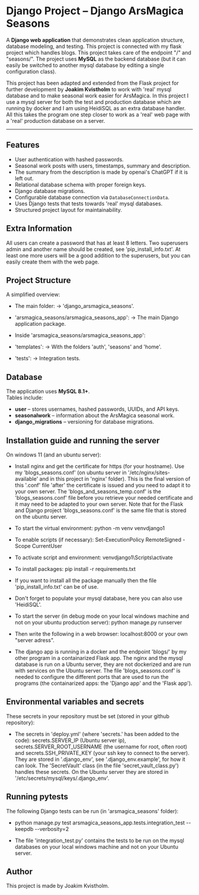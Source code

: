 
# Django Project – Django ArsMagica Seasons

A **Django web application** that demonstrates clean application structure, database modeling, and testing. This project is connected with my flask project which handles blogs. This project takes care of the endpoint "/" and "seasons/". The project uses **MySQL** as the backend database (but it can easily be switched to another mysql database by editing a single configuration class).

This project has been adapted and extended from the Flask project for further development by **Joakim Kvistholm** to work with 'real' mysql database and to make seasonal work easier for ArsMagica. In this project I use a mysql server for both the test and production database which are running by docker and I am using HeidiSQL as an extra database handler. All this takes the program one step closer to work as a 'real' web page with a 'real' production database on a server.  

---

## Features  

- User authentication with hashed passwords.  
- Seasonal work posts with users, timestamps, summary and description.
- The summary from the description is made by openai's ChatGPT if it is left out.  
- Relational database schema with proper foreign keys.  
- Django database migrations.  
- Configurable database connection via `DatabaseConnectionData`.  
- Uses Django tests that tests towards 'real' mysql databases.  
- Structured project layout for maintainability.  

## Extra Information

All users can create a password that has at least 8 letters. Two superusers admin and another name should be created, see 'pip_install_info.txt'. At least one more users will be a good addition to the superusers, but you can easily create them with the web page.

## Project Structure  

A simplified overview:

- The main folder: -> 'django_arsmagica_seasons'.

- 'arsmagica_seasons/arsmagica_seasons_app': -> The main Django application package.

- Inside 'arsmagica_seasons/arsmagica_seasons_app':

- 'templates': -> With the folders 'auth', 'seasons' and 'home'.

- 'tests': -> Integration tests.

## Database  

The application uses **MySQL 8.1+**.  
Tables include:  

- **user** – stores usernames, hashed passwords, UUIDs, and API keys.  
- **seasonalwork** – information about the ArsMagica seasonal work.  
- **django_migrations** – versioning for database migrations.  

## Installation guide and running the server

On windows 11 (and an ubuntu server):

- Install nginx and get the certificate for https (for your hostname). Use my 'blogs_seasons.conf' (on ubuntu server in '/etc/nginx/sites-available' and in this project in 'nginx' folder). This is the final version of this '.conf' file 'after' the certificate is issued and you need to adapt it to your own server. The 'blogs_and_seasons_temp.conf' is the 'blogs_seasons.conf' file before you retrieve your needed certificate and it may need to be adapted to your own server. Note that for the Flask and Django project 'blogs_seasons.conf' is the same file that is stored on the ubuntu server.

- To start the virtual environment: python -m venv venvdjango1

- To enable scripts (if necessary): Set-ExecutionPolicy RemoteSigned -Scope CurrentUser

- To activate script and environment: venvdjango1\Scripts\activate

- To install packages: pip install -r requirements.txt

- If you want to install all the package manually then the file 'pip_install_info.txt' can be of use. 

- Don't forget to populate your mysql database, here you can also use 'HeidiSQL'.

- To start the server (in debug mode on your local windows machine and not on your ubuntu production server): python manage.py runserver

- Then write the following in a web browser: localhost:8000 or your own "server adress".

- The django app is running in a docker and the endpoint 'blogs/' by my other program in a containarized Flask app. The nginx and the mysql database is run on a Ubuntu server, they are not dockerized and are run with services on the Ubuntu server. The file 'blogs_seasons.conf' is needed to configure the different ports that are used to run the programs (the containarized apps: the 'Django app' and the 'Flask app').

## Environmental variables and secrets

These secrets in your repository must be set (stored in your github repository):
- The secrets in 'deploy.yml' (where 'secrets.' has been added to the code): secrets.SERVER_IP (Ubuntu server ip), secrets.SERVER_ROOT_USERNAME (the username for root, often root) and secrets.SSH_PRIVATE_KEY (your ssh key to connect to the server). They are stored in '.django_env', see '.django_env.example', for how it can look. The 'SecretVault' class (in the file 'secret_vault_class.py') handles these secrets. On the Ubuntu server they are stored in '/etc/secrets/mysql/keys/.django_env'.

## Running pytests

The following Django tests can be run (in 'arsmagica_seasons' folder):

- python manage.py test arsmagica_seasons_app.tests.integration_test --keepdb --verbosity=2

- The file 'integration_test.py' contains the tests to be run on the mysql databases on your local windows machine and not on your Ubuntu server.

## Author

This project is made by Joakim Kvistholm.
